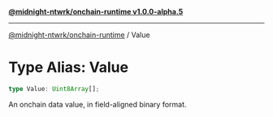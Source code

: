 [**@midnight-ntwrk/onchain-runtime v1.0.0-alpha.5**](../README.md)

***

[@midnight-ntwrk/onchain-runtime](../globals.md) / Value

# Type Alias: Value

```ts
type Value: Uint8Array[];
```

An onchain data value, in field-aligned binary format.
